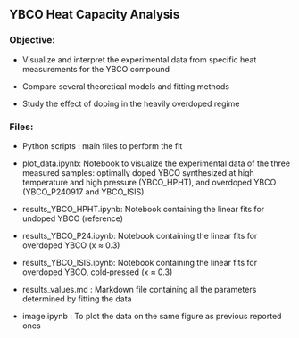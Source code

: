 ## YBCO Heat Capacity Analysis

### Objective:

- Visualize and interpret the experimental data from specific heat measurements for the YBCO compound

- Compare several theoretical models and fitting methods

- Study the effect of doping in the heavily overdoped regime

### Files:

- Python scripts : main files to perform the fit

- plot_data.ipynb: Notebook to visualize the experimental data of the three measured samples: optimally doped YBCO synthesized at high temperature and high pressure (YBCO_HPHT), and overdoped YBCO (YBCO_P240917 and YBCO_ISIS)

- results_YBCO_HPHT.ipynb: Notebook containing the linear fits for undoped YBCO (reference)

- results_YBCO_P24.ipynb: Notebook containing the linear fits for overdoped YBCO (x ≈ 0.3)

- results_YBCO_ISIS.ipynb: Notebook containing the linear fits for overdoped YBCO, cold‐pressed (x ≈ 0.3)

- results_values.md : Markdown file containing all the parameters determined by fitting the data

- image.ipynb : To plot the data on the same figure as previous reported ones